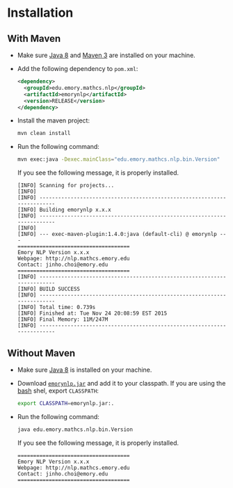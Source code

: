 # Installation

## With Maven

* Make sure [Java 8](http://www.oracle.com/technetwork/java/javase/) and [Maven 3](https://maven.apache.org) are installed on your machine.
* Add the following dependency to `pom.xml`:

	```xml
    <dependency>
      <groupId>edu.emory.mathcs.nlp</groupId>
      <artifactId>emorynlp</artifactId>
      <version>RELEASE</version>
    </dependency>
	```
	
* Install the maven project:

	```bash
	mvn clean install
	```
	
* Run the following command:

	```bash
	mvn exec:java -Dexec.mainClass="edu.emory.mathcs.nlp.bin.Version"
	```

	If you see the following message, it is properly installed.

	```
	[INFO] Scanning for projects...
	[INFO]                                                                         
	[INFO] ------------------------------------------------------------------------
	[INFO] Building emorynlp x.x.x
	[INFO] ------------------------------------------------------------------------
	[INFO] 
	[INFO] --- exec-maven-plugin:1.4.0:java (default-cli) @ emorynlp ---
	====================================
	Emory NLP Version x.x.x
	Webpage: http://nlp.mathcs.emory.edu
	Contact: jinho.choi@emory.edu
	====================================
	[INFO] ------------------------------------------------------------------------
	[INFO] BUILD SUCCESS
	[INFO] ------------------------------------------------------------------------
	[INFO] Total time: 0.739s
	[INFO] Finished at: Tue Nov 24 20:08:59 EST 2015
	[INFO] Final Memory: 11M/247M
	[INFO] ------------------------------------------------------------------------
	```

## Without Maven

* Make sure [Java 8](http://www.oracle.com/technetwork/java/javase/) is installed on your machine.
* Download [`emorynlp.jar`]() and add it to your classpath. If you are using the [bash](https://www.gnu.org/software/bash/) shel, export `CLASSPATH`:

	```bash
	export CLASSPATH=emorynlp.jar:.
	```


* Run the following command:

	```bash
	java edu.emory.mathcs.nlp.bin.Version
	```

	If you see the following message, it is properly installed.

	```
	====================================
	Emory NLP Version x.x.x
	Webpage: http://nlp.mathcs.emory.edu
	Contact: jinho.choi@emory.edu
	====================================
	```